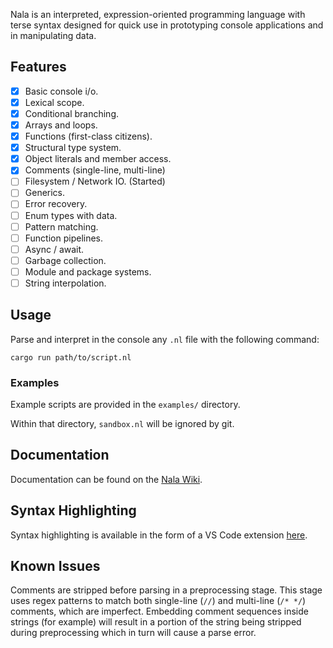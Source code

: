 Nala is an interpreted, expression-oriented programming language with terse syntax designed for quick use in prototyping console applications and in manipulating data.

## Features

- [x] Basic console i/o.
- [x] Lexical scope.
- [x] Conditional branching.
- [x] Arrays and loops.
- [x] Functions (first-class citizens).
- [x] Structural type system.
- [x] Object literals and member access.
- [x] Comments (single-line, multi-line)
- [ ] Filesystem / Network IO. (Started)
- [ ] Generics.
- [ ] Error recovery.
- [ ] Enum types with data.
- [ ] Pattern matching.
- [ ] Function pipelines.
- [ ] Async / await.
- [ ] Garbage collection.
- [ ] Module and package systems.
- [ ] String interpolation.

## Usage

Parse and interpret in the console any `.nl` file with the following command:

```
cargo run path/to/script.nl
```

### Examples

Example scripts are provided in the `examples/` directory. 

Within that directory, `sandbox.nl` will be ignored by git.

## Documentation

Documentation can be found on the [Nala Wiki](https://github.com/ntwiles/nala-rust/wiki).

## Syntax Highlighting

Syntax highlighting is available in the form of a VS Code extension [here](https://github.com/ntwiles/nala-vscode-extension).

## Known Issues

Comments are stripped before parsing in a preprocessing stage. This stage uses regex patterns to match both 
single-line (`//`) and multi-line (`/* */`) comments, which are imperfect. Embedding comment sequences inside 
strings (for example) will result in a portion of the string being stripped during preprocessing which in turn 
will cause a parse error.
